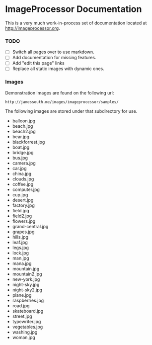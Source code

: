 # ImageProcessor Documentation

This is a very much work-in-process set of documentation located at http://imageprocessor.org. 

### TODO

- [ ] Switch all pages over to use markdown.
- [ ] Add documentation for missing features.
- [ ] Add "edit this page" links
- [ ] Replace all static images with dynamic ones.

 ### Images

 Demonstration images are found on the following url:

```
http://jamessouth.me/images/imageprocessor/samples/
```

 The following images are stored under that subdirectory for use.
- balloon.jpg
- beach.jpg
- beach2.jpg
- bear.jpg
- blackforrest.jpg
- boat.jpg
- bridge.jpg
- bus.jpg
- camera.jpg
- car.jpg
- china.jpg
- clouds.jpg
- coffee.jpg
- computer.jpg
- cup.jpg
- desert.jpg
- factory.jpg
- field.jpg
- field2.jpg
- flowers.jpg
- grand-central.jpg
- grapes.jpg
- hills.jpg
- leaf.jpg
- legs.jpg
- lock.jpg
- man.jpg
- mana.jpg
- mountain.jpg
- mountain2.jpg
- new-york.jpg
- night-sky.jpg
- night-sky2.jpg
- plane.jpg
- raspberries.jpg
- road.jpg
- skateboard.jpg
- street.jpg
- typewriter.jpg
- vegetables.jpg
- washing.jpg
- woman.jpg

